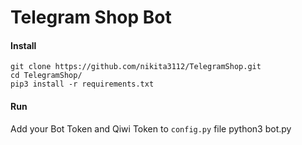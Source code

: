 # Telegram Shop Bot
#### Install
    git clone https://github.com/nikita3112/TelegramShop.git
    cd TelegramShop/
    pip3 install -r requirements.txt
#### Run
Add your Bot Token and Qiwi Token to ```config.py``` file
    python3 bot.py